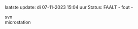 laatste update: 
di 07-11-2023 15:04   uur 
Status: FAALT - fout - 
<div class="service R">svn</div><div class="service Y">microstation</div>